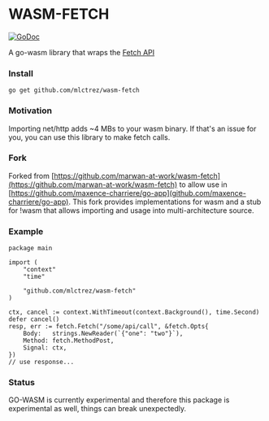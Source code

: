 # WASM-FETCH
[![GoDoc](https://godoc.org/mlctrez/wasm-fetch?status.svg)](https://godoc.org/mlctrez/wasm-fetch)

A go-wasm library that wraps the [Fetch API](https://developer.mozilla.org/en-US/docs/Web/API/Fetch_API)

### Install
`go get github.com/mlctrez/wasm-fetch`

### Motivation
Importing net/http adds ~4 MBs to your wasm binary. If that's an issue for you, you can use this
library to make fetch calls.

### Fork
Forked from [https://github.com/marwan-at-work/wasm-fetch](https://github.com/marwan-at-work/wasm-fetch) to allow
use in [https://github.com/maxence-charriere/go-app](github.com/maxence-charriere/go-app).  This fork provides 
implementations for wasm and a stub for !wasm that allows importing and usage into multi-architecture source.


### Example

```golang
package main

import (
    "context"
    "time"

    "github.com/mlctrez/wasm-fetch"
)

ctx, cancel := context.WithTimeout(context.Background(), time.Second)
defer cancel()
resp, err := fetch.Fetch("/some/api/call", &fetch.Opts{
    Body:   strings.NewReader(`{"one": "two"}`),
    Method: fetch.MethodPost,
    Signal: ctx,
})
// use response...
```


### Status
GO-WASM is currently experimental and therefore this package is experimental as well, things can break unexpectedly. 